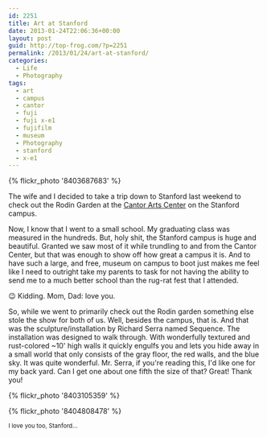 ```yaml
---
id: 2251
title: Art at Stanford
date: 2013-01-24T22:06:36+00:00
layout: post
guid: http://top-frog.com/?p=2251
permalink: /2013/01/24/art-at-stanford/
categories:
  - Life
  - Photography
tags:
  - art
  - campus
  - cantor
  - fuji
  - fuji x-e1
  - fujifilm
  - museum
  - Photography
  - stanford
  - x-e1
---
```


{% flickr_photo '8403687683' %}

The wife and I decided to take a trip down to Stanford last weekend to check out the Rodin Garden at the [Cantor Arts Center](http://museum.stanford.edu/) on the Stanford campus.

Now, I know that I went to a small school. My graduating class was measured in the hundreds. But, holy shit, the Stanford campus is huge and beautiful. Granted we saw most of it while trundling to and from the Cantor Center, but that was enough to show off how great a campus it is. And to have such a large, and free, museum on campus to boot just makes me feel like I need to outright take my parents to task for not having the ability to send me to a much better school than the rug-rat fest that I attended.

😉 Kidding. Mom, Dad: love you.

So, while we went to primarily check out the Rodin garden something else stole the show for both of us. Well, besides the campus, that is. And that was the sculpture/installation by Richard Serra named Sequence. The installation was designed to walk through. With wonderfully textured and rust-colored ~10' high walls it quickly engulfs you and lets you hide away in a small world that only consists of the gray floor, the red walls, and the blue sky. It was quite wonderful. Mr. Serra, if you're reading this, I'd like one for my back yard. Can I get one about one fifth the size of that? Great! Thank you!

{% flickr_photo '8403105359' %}

{% flickr_photo '8404808478' %}

<small>I love you too, Stanford…</small>
